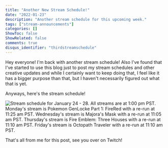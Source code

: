 ```yaml
---
title: "Another New Stream Schedule!"
date: "2022-01-23"
description: "Another stream schedule for this upcoming week."
tags: ["stream-announcements"]
categories: []
ShowToc: false
ShowRelated: false
comments: true
disqus_identifier: "thirdstreamschedule"
---
```


Hey everyone! I'm back with another stream schedule! Also I've found that I've started to use this blog just to post my stream schedules and other creative updates and while I certainly want to keep doing that, I feel like it has a bigger purpose than that, but I haven't necessarily figured out what that is yet.

Anyways, here's the stream schedule!

![Stream schedule for January 24 - 28. All streams are at 1:00 pm PST. Monday's stream is Pokemon GenLocke Part 1: FireRed with a re-run at 11:25 am PST. Wednesday's stream is Majora's Mask with a re-run at 11:05 am PST. Thursday's stream is Fire Emblem: Three Houses with a re-run at 11:10 am PST. Friday's stream is Octopath Traveler with a re-run at 11:10 am PST.](https://imgur.com/3fRnOvI.png)

That's all from me for this post, see you over on Twitch!